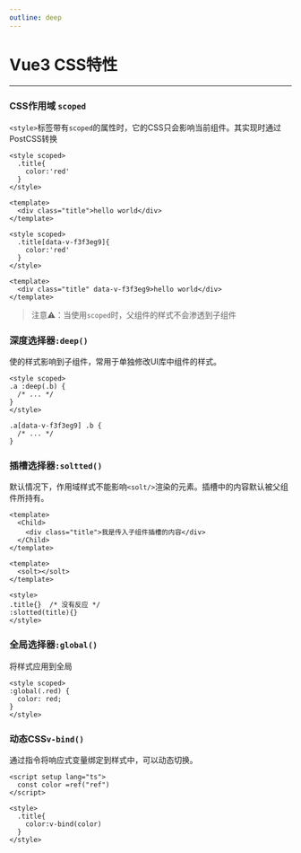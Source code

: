 ```yaml
---
outline: deep
---
```


# Vue3 CSS特性
---
### CSS作用域 `scoped`

`<style>`标签带有`scoped`的属性时，它的CSS只会影响当前组件。其实现时通过PostCSS转换

```vue
<style scoped>
  .title{
    color:'red'
  }
</style>

<template>
  <div class="title">hello world</div>
</template>
```

```vue
<style scoped>
  .title[data-v-f3f3eg9]{
    color:'red'
  }
</style>

<template>
  <div class="title" data-v-f3f3eg9>hello world</div>
</template>
```

> 注意⚠️：当使用`scoped`时，父组件的样式不会渗透到子组件

### 深度选择器`:deep()`

使的样式影响到子组件，常用于单独修改UI库中组件的样式。

```vue
<style scoped>
.a :deep(.b) {
  /* ... */
}
</style>

```

```vue
.a[data-v-f3f3eg9] .b {
  /* ... */
}
```

### 插槽选择器`:soltted()`

默认情况下，作用域样式不能影响`<solt/>`渲染的元素。插槽中的内容默认被父组件所持有。

```vue
<template>
  <Child>
    <div class="title">我是传入子组件插槽的内容</div>
  </Child>
</template>
```

```vue
<template>
  <solt></solt>
</template>

<style>
.title{}  /* 没有反应 */
:slotted(title){}
</style>
```

### 全局选择器`:global()`

将样式应用到全局

```vue
<style scoped>
:global(.red) {
  color: red;
}
</style>
```

### 动态CSS`v-bind()`

通过指令将响应式变量绑定到样式中，可以动态切换。

```vue
<script setup lang="ts">
  const color =ref("ref")
</script>

<style>
  .title{
    color:v-bind(color)
  }
</style>
```